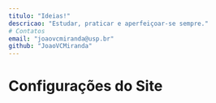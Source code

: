 ```yaml
---
titulo: "Ideias!"
descricao: "Estudar, praticar e aperfeiçoar-se sempre."
# Contatos
email: "joaovcmiranda@usp.br"
github: "JoaoVCMiranda"
---
```


# Configurações do Site

